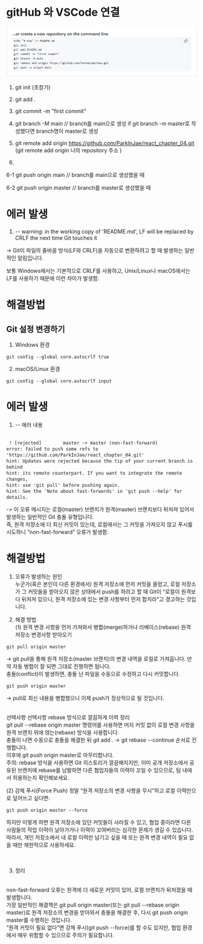 
# gitHub 와 VSCode 연결
  
![alt text](image.png)

 1. git init (초창기) 
 2. git add . 
 3. git commit -m "first commit"
 4. git branch -M main // branch를 main으로 생성 
 if git branch -m master로 작성했다면 branch명이 master로 생성
 5. git remote add origin https://github.com/ParkInJae/react_chapter_04.git
 (git remote add origin 나의 repository 주소 )

 6.
   6-1 git push origin main // branch를 main으로 생성했을 때 

   6-2  git push origin master // branch를 master로 생성했을 때 
 
 # 에러 발생 
 1.  -- warning: in the working copy of 'README.md', LF will be replaced by CRLF 
the next time Git touches it 

->  Git이 파일의 줄바꿈 방식(LF와 CRLF)을 자동으로 변환하려고 할 때 발생하는 일반적인 알림입니다.

보통 Windows에서는 기본적으로 CRLF를 사용하고, Unix/Linux나 macOS에서는 LF를 사용하기 때문에 이런 차이가 발생함. 

# 해결방법 
<h2>Git 설정 변경하기 </h2>

1. Windows 환경
```
git config --global core.autocrlf true
```

2. macOS/Linux 환경 
```
git config --global core.autocrlf input
```

# 에러 발생 
1.  -- 에러 내용 
```

 ! [rejected]        master -> master (non-fast-forward)
error: failed to push some refs to 'https://github.com/ParkInJae/react_chapter_04.git'
hint: Updates were rejected because the tip of your current branch is behind
hint: its remote counterpart. If you want to integrate the remote changes,
hint: use 'git pull' before pushing again.
hint: See the 'Note about fast-forwards' in 'git push --help' for details.

```

->  이 오류 메시지는 로컬(master) 브랜치가 원격(master) 브랜치보다 뒤처져 있어서 발생하는 일반적인 Git 충돌 유형입니다.<br/>
 즉, 원격 저장소에 더 최신 커밋이 있는데, 로컬에서는 그 커밋을 가져오지 않고 푸시를 시도하니 “non-fast-forward” 오류가 발생함. <br/>

# 해결방법 

1. 오류가 발생하는 원인 <br/>
누군가(혹은 본인이 다른 환경에서) 원격 저장소에 먼저 커밋을 올렸고,
로컬 저장소가 그 커밋들을 받아오지 않은 상태에서 push를 하려고 할 때
Git이 “로컬이 원격보다 뒤처져 있으니, 원격 저장소에 있는 변경 사항부터 먼저 합치라”고 경고하는 것입니다. <br/>

2. 해결 방법<br/>
(1) 원격 변경 사항을 먼저 가져와서 병합(merge)하거나 리베이스(rebase)
원격 저장소 변경사항 받아오기 <br/>

```
git pull origin master
```

-> git pull을 통해 원격 저장소(master 브랜치)의 변경 내역을 로컬로 가져옵니다.
만약 자동 병합이 잘 되면 그대로 진행하면 됩니다.<br/>
충돌(conflict)이 발생하면, 충돌 난 파일을 수동으로 수정하고 다시 커밋합니다.<br/>

```
git push origin master

```

-> pull로 최신 내용을 병합했으니 이제 push가 정상적으로 될 것입니다. <br/>

<br/>선택사항
선택사항 rebase 방식으로 깔끔하게 이력 정리 <br/>
git pull --rebase origin master 명령어를 사용하면 머지 커밋 없이 로컬 변경 사항을 원격 브랜치 위에 얹는(rebase) 방식을 사용합니다. <br/>
충돌이 나면 수동으로 충돌을 해결한 뒤 git add . → git rebase --continue 순서로 진행합니다. <br/>
이후에 git push origin master로 마무리합니다. <br/>
주의: rebase 방식을 사용하면 Git 히스토리가 깔끔해지지만, 이미 공개 저장소에서 공유된 브랜치에 rebase를 남발하면 다른 협업자들의 이력이 꼬일 수 있으므로, 팀 내에서 허용하는지 확인해보세요. <br/>

(2) 강제 푸시(Force Push) 
정말 “원격 저장소의 변경 사항을 무시”하고 로컬 이력만으로 덮어쓰고 싶다면:

```
git push origin master --force

```

하지만 이렇게 하면 원격 저장소에 있던 커밋들이 사라질 수 있고, 협업 중이라면 다른 사람들의 작업 이력이 날아가거나 이력이 꼬여버리는 심각한 문제가 생길 수 있습니다. <br/>
따라서, 개인 저장소에서 내 로컬 이력만 남기고 싶을 때 또는 원격 변경 내역이 필요 없을 때만 제한적으로 사용하세요. <br/>
<br/><br/>

3. 정리
<br/>
non-fast-forward 오류는 원격에 더 새로운 커밋이 있어, 로컬 브랜치가 뒤처졌을 때 발생합니다. <br/>
가장 일반적인 해결책은 git pull origin master(또는 git pull --rebase origin master)로 원격 저장소의 변경을 받아와서 충돌을 해결한 후, 다시 git push origin master를 수행하는 것입니다.<br/>
“원격 커밋이 필요 없다”면 강제 푸시(git push --force)를 할 수도 있지만, 협업 환경에서 매우 위험할 수 있으므로 주의가 필요합니다. <br/>